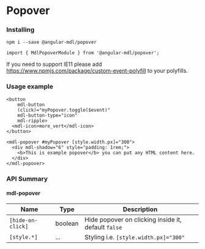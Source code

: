 # Popover

### Installing

    npm i --save @angular-mdl/popover

    import { MdlPopoverModule } from '@angular-mdl/popover';

If you need to support IE11 please add https://www.npmjs.com/package/custom-event-polyfill
to your polyfills.

### Usage example

    <button
        mdl-button
        (click)="myPopover.toggle($event)"
        mdl-button-type="icon"
        mdl-ripple>
      <mdl-icon>more_vert</mdl-icon>
    </button>
    
    <mdl-popover #myPopover [style.width.px]="300">
      <div mdl-shadow="6" style="padding: 1rem;">
        <b>This is example popover</b> you can put any HTML content here.
      </div>
    </mdl-popover>

### API Summary

#### mdl-popover

| Name | Type | Description |
| --- | --- | --- |
| `[hide-on-click]` | boolean | Hide popover on clicking inside it, default `false`
| `[style.*]` | ... | Styling i.e. `[style.width.px]="300"`

